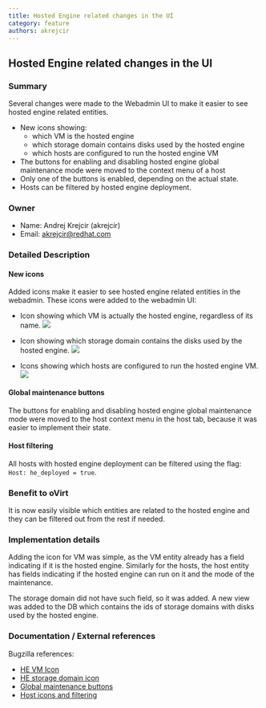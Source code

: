```yaml
---
title: Hosted Engine related changes in the UI
category: feature
authors: akrejcir
---
```


## Hosted Engine related changes in the UI

### Summary

Several changes were made to the Webadmin UI to make it easier to see hosted engine related entities.

* New icons showing:
  * which VM is the hosted engine
  * which storage domain contains disks used by the hosted engine
  * which hosts are configured to run the hosted engine VM
* The buttons for enabling and disabling hosted engine global maintenance mode were moved to the context menu of a host
* Only one of the buttons is enabled, depending on the actual state.
* Hosts can be filtered by hosted engine deployment.

### Owner

*   Name: Andrej Krejcir (akrejcir)
*   Email: akrejcir@redhat.com

### Detailed Description

#### New icons

Added icons make it easier to see hosted engine related entities in the webadmin.
These icons were added to the webadmin UI:

* Icon showing which VM is actually the hosted engine, regardless of its name.
![](/images/wiki/he-vm-icon.png)

* Icon showing which storage domain contains the disks used by the hosted engine.
![](/images/wiki/he-storage-icon.png)

* Icons showing which hosts are configured to run the hosted engine VM.
![](/images/wiki/he-hosts-icon.png)

#### Global maintenance buttons

The buttons for enabling and disabling hosted engine global maintenance mode
were moved to the host context menu in the host tab, because it was easier to implement their state.

#### Host filtering

All hosts with hosted engine deployment can be filtered using the flag:
`Host: he_deployed = true`.

### Benefit to oVirt

It is now easily visible which entities are related to the hosted engine and
they can be filtered out from the rest if needed.

### Implementation details

Adding the icon for VM was simple, as the VM entity already has a field
indicating if it is the hosted engine.
Similarly for the hosts, the host entity has fields
indicating if the hosted engine can run on it and the mode of the maintenance.

The storage domain did not have such field, so it was added.
A new view was added to the DB which contains the ids of storage domains
with disks used by the hosted engine.

### Documentation / External references

Bugzilla references:

* [HE VM Icon](https://bugzilla.redhat.com/show_bug.cgi?id=1392389)
* [HE storage domain icon](https://bugzilla.redhat.com/show_bug.cgi?id=1392412)
* [Global maintenance buttons](https://bugzilla.redhat.com/show_bug.cgi?id=1392418)
* [Host icons and filtering](https://bugzilla.redhat.com/show_bug.cgi?id=1392407)
